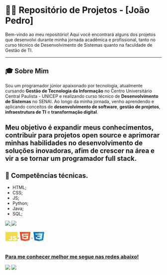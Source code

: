 # 👨‍💻 Repositório de Projetos - [João Pedro]

Bem-vindo ao meu repositório! Aqui você encontrará alguns dos projetos que desenvolvi durante minha jornada acadêmica e profissional, tanto no curso técnico de Desenvolvimento de Sistemas quanto na faculdade de Gestão de TI.

---

## 🎓 Sobre Mim

Sou um programador júnior apaixonado por tecnologia, atualmente cursando **Gestão de Tecnologia da Informação** no Centro Universitário Central Paulista - UNICEP e realizando curso técnico de  **Desenvolvimento de Sistemas** no SENAI. Ao longo da minha jornada, venho aprendendo e aplicando conceitos de **desenvolvimento de software**, **gestão de projetos**, **infraestrutura de TI** e **transformação digital**.

Meu objetivo é expandir meus conhecimentos, contribuir para projetos open source e aprimorar minhas habilidades no desenvolvimento de soluções inovadoras, afim de crescer na área e vir a se tornar um programador full stack. 
---

## 🧠 Competências técnicas.
- HTML;
- CSS;
- JS;
- Python;
- Java;
- SQL;


 <div>
   <a href="https://github.com/JonPer3z">
   <img height="180em" src="https://github-readme-stats.vercel.app/api?username=JonPer3z&show_icons=true&theme=tokyonight&include_all_commits=true&count_private=true"/>
   <img height="180em" src="https://github-readme-stats.vercel.app/api/top-langs/?username=JonPer3z&layout=compact&langs_count=6&theme=tokyonight"/>
</div>
    
<div style="display: inline_block"><br>
  <img align="center" alt="Js" height="30" width="40" src="https://raw.githubusercontent.com/devicons/devicon/master/icons/javascript/javascript-plain.svg">
  <img align="center" alt="HTML" height="30" width="40" src="https://raw.githubusercontent.com/devicons/devicon/master/icons/html5/html5-original.svg">
  <img align="center" alt="CSS" height="30" width="40" src="https://raw.githubusercontent.com/devicons/devicon/master/icons/css3/css3-original.svg">
</div>
 
<br>
 
### Para me conhecer melhor me segue nas redes abaixo!
 
<div>   
  <a href="https://www.instagram.com/jaopedroperez/" target="_blank" rel="noopener noreferrer"><img src="https://img.shields.io/badge/-Instagram-%23E4405F?style=for-the-badge&logo=instagram&logoColor=white" target="_blank"></a>  
  <a href="https://www.linkedin.com/in/jo%C3%A3o-pedro-perez-b964122ab/" target="_blank" rel="noopener noreferrer"><img src="https://img.shields.io/badge/-LinkedIn-%230077B5?style=for-the-badge&logo=linkedin&logoColor=white" target="_blank"></a>  
</div>
